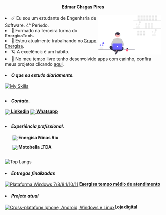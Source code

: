 <!--Nome completo:-->
<h4 align="center">Edmar Chagas Pires</h4>
<!--Imagem decorativa:-->
<img align="right" src="https://raw.githubusercontent.com/edmarpires9/edmarpires9/08ac4f106fb7a1af1860da86eb29ef47129147e5/Imagens/background.svg" style="width: 40%;">
<!--Biografia-->
<li>☄️ Eu sou um estudante de Engenharia de Software. 4° Período.</li>
<li>🌙 Formado na Terceira turma do EnergisaTech.</li>
<li>🌌 Estou atualmente trabalhando no <a href="https://www.energisa.com.br/">Grupo Energisa</a>.</li>
<li>🪐 A excelência é um hábito.</li>
<li>🔭 No meu tempo livre tenho desenvolvido apps com carinho, confira meus projetos clicando <a href="https://github.com/edmarpires9?tab=repositories">aqui</a>.</li>
<!--Estudando essas linguagens:-->
<h4><li><em>O que eu estudo diariamente.</em></li></h4>

[![My Skills](https://skillicons.dev/icons?i=react,nodejs)](https://www.linkedin.com/in/edmar-chagas-96b380246/)


##
<h4><li><em>Contato.</em></li></h4>
<a href="https://www.linkedin.com/in/edmar-chagas-96b380246/" rel="nofollow"><img src="https://www.shareicon.net/download/2015/08/13/84767_linkedin.ico" height="20px" align="center"><strong> Linkedin</strong></a>
<a href="https://web.whatsapp.com/send/?phone=32988351572" rel="nofollow"><img src="https://static-00.iconduck.com/assets.00/whatsapp-icon-2040x2048-8b5th74o.png" height="20px" align="center"><strong> Whatsapp</strong></a>

##
<h4><li><em>Experiência profissional.</em></li></h4>
<ul></p><img src="https://media.licdn.com/dms/image/C4D0BAQEk6-EWKeqDTQ/company-logo_100_100/0/1630533776321/energisa_logo?e=1710374400&v=beta&t=kn8bm6erJ5oRXr5MwFJ6mYPBBSrlOtgTjgRFma5aMuA" height="20px" align="center"><strong> Energisa Minas Rio</strong></ul>
<ul></p><img src="https://cdn.iconscout.com/icon/free/png-256/free-honda-6-202784.png" height="20px" align="center"><strong> Motobella LTDA</strong></ul>

##
![Top Langs](https://github-readme-stats.vercel.app/api/top-langs/?username=edmarpires9&layout=compact&card_width=500px&theme=github_dark_dimmed&card&custom_title=✘No%20meu%20GitHub%20você%20vai%20encontrar:🧙‍♂️🎇)
<h4><li><em>Entregas finalizadas</em></li></h4>
<a href="https://github.com/edmarpires9/Energisa-TMA" rel="nofollow"><img title="Plataforma Windows 7/8/8.1/10/11" src="https://www.appeon.com/sites/default/files/2022-07/home/PowerBuilder.svg" height="32px" align="center"><strong> Energisa tempo médio de atendimento</strong></a>
<h4><li><em>Projeto atual</em></li></h4>
<a href="https://github.com/edmarpires9/GestorDeLoja" rel="nofollow"><img title="Cross-plataform Iphone, Android, Windows e Linux" src="https://jorgecolonconsulting.com/wp-content/uploads/React-Icon-Black.png" height="32px" align="center"><strong>Loja digital</strong></a>
